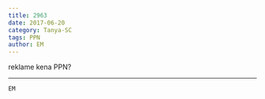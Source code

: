 ```yaml
---
title: 2963
date: 2017-06-20
category: Tanya-SC
tags: PPN
author: EM
---
```


reklame kena PPN?

---



`EM`
